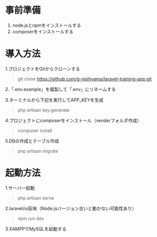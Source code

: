 # 事前準備
1. node.jsとnpmをインストールする
2. composerをインストールする


# 導入方法
1.プロジェクトをGitからクローンする
> git clone https://github.com/g-nishiyama/laravel-training-app.git

2.「.env.example」を複製して「.env」にリネームする

3.ターミナルから下記を実行してAPP_KEYを生成
> php artisan key:generate

4.プロジェクトにcomposerをインストール（venderフォルダ作成）
> composer install

5.DBの作成とテーブル作成
> pnp artisan migrate


# 起動方法

1.サーバー起動
> php artisan serve

2.laravel/ui反映（Node.jsバージョン古いと動かない可能性あり）
> npm run dev

3.XAMPPでMySQLを起動する
